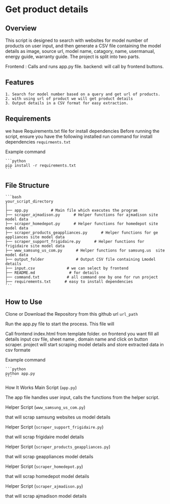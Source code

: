 # Get product details

## Overview

This script is designed to search with websites for model number of products on user input, and then generate a CSV file containing the model details as image, source url, model name, catagory, name, usermanual, energy guide, warranty guide. The project  is split into two parts.

Frontend : Calls and runs app.py file.
backend: will call by frontend buttons.

## Features
    1. Search for model number based on a query and get url of products.
    2. with using url of product we will get product details
    3. Output details in a CSV format for easy extraction.

## Requirements
we have Requirements.txt file for install dependencies
Before running the script, ensure you have the following installed
run command for install dependencies   `requirments.txt`

Example command

    ```python
    pip install -r requirements.txt
    ```

## File Structure

    ```bash
    your_script_directory
    │
    ├── app.py          # Main file which executes the program
    ├── scraper_ajmadison.py      # Helper functions for ajmadison site model data
    ├── scraper_homedepot.py      # Helper functions for homedepot site model data
    ├── scraper_products_geappliances.py      # Helper functions for ge appliances site model data
    ├── scraper_support_frigidaire.py      # Helper functions for frigidaire site model data
    ├── www_samsung_us_com.py      # Helper functions for samsung.us  site model data
    ├── output_folder              # Output CSV file containing Lmodel details
    ├── input.csv              # we can select by frontend
    ├── README.md               # for details
    ├── command.txt            # all command one by one for run project
    ├── requirements.txt      # easy to install dependencies
    ```

## How to Use

Clone or Download the Repository from this github url  `url_path`

Run the app.py file to start the process. This file will

Call frontend index.html  from template folder.
on frontend you want fill all details input csv file, sheet name , domain name and click on button scraper. 
project will start scraping model details and store extracted data in csv formate

Example command

    ```python
    python app.py
    ```


How It Works
Main Script (`app.py`)

The app file handles user input, calls the functions from the helper script.

Helper Script (`www_samsung_us_com.py`)

that will scrap samsung websites us  model details 

Helper Script (`scraper_support_frigidaire.py`)

that will scrap  frigidaire  model details

Helper Script (`scraper_products_geappliances.py`)

that will scrap  geappliances  model details

Helper Script (`scraper_homedepot.py`)

that will scrap homedepot model details

Helper Script (`scraper_ajmadison.py`)

that will scrap ajmadison model details